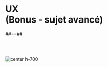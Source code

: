 <!-- .slide: class="transition-white sfeir-bg-blue" -->

<h1>UX <br>
(Bonus - sujet avancé)
</h1>

##==##

<!-- .slide: data-background="black" -->

<br><br>

![center h-700](./assets/images/never_give_up_meme.png)